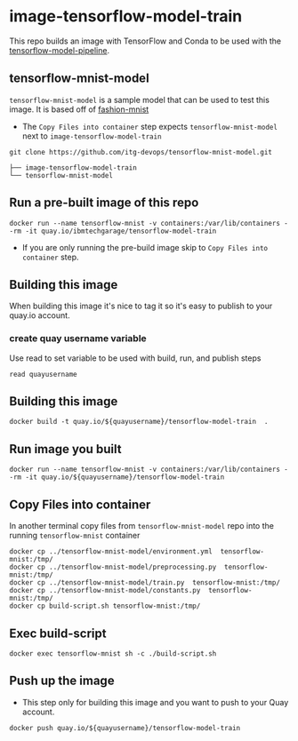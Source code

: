 # image-tensorflow-model-train
This repo builds an image with TensorFlow and Conda to be used with the [tensorflow-model-pipeline](https://github.com/itg-devops/ibm-garage-tekton-tasks/blob/model-pipeline/pipelines/tensorflow-model-pipeline.yaml). 

## tensorflow-mnist-model
`tensorflow-mnist-model` is a sample model that can be used to test this image. It is based off of [fashion-mnist](https://github.com/zalandoresearch/fashion-mnist)

- The `Copy Files into container` step expects `tensorflow-mnist-model` next to `image-tensorflow-model-train`
```
git clone https://github.com/itg-devops/tensorflow-mnist-model.git

├── image-tensorflow-model-train
└── tensorflow-mnist-model

```
## Run a pre-built image of this repo
```
docker run --name tensorflow-mnist -v containers:/var/lib/containers --rm -it quay.io/ibmtechgarage/tensorflow-model-train
```
- If you are only running the pre-build image skip to `Copy Files into container` step.
## Building this image
When building this image it's nice to tag it so it's easy to publish to your quay.io account.

### create quay username variable
Use read to set variable to be used with build, run, and publish steps
```
read quayusername
```

## Building this image
```
docker build -t quay.io/${quayusername}/tensorflow-model-train  .
```
## Run image you built
```
docker run --name tensorflow-mnist -v containers:/var/lib/containers --rm -it quay.io/${quayusername}/tensorflow-model-train
```


## Copy Files into container
In another terminal copy files from `tensorflow-mnist-model` repo into the running `tensorflow-mnist` container
```
docker cp ../tensorflow-mnist-model/environment.yml  tensorflow-mnist:/tmp/
docker cp ../tensorflow-mnist-model/preprocessing.py  tensorflow-mnist:/tmp/
docker cp ../tensorflow-mnist-model/train.py  tensorflow-mnist:/tmp/
docker cp ../tensorflow-mnist-model/constants.py  tensorflow-mnist:/tmp/
docker cp build-script.sh tensorflow-mnist:/tmp/
```
## Exec build-script
```
docker exec tensorflow-mnist sh -c ./build-script.sh
```
## Push up the image
- This step only for building this image and you want to push to your Quay account.
```
docker push quay.io/${quayusername}/tensorflow-model-train
```